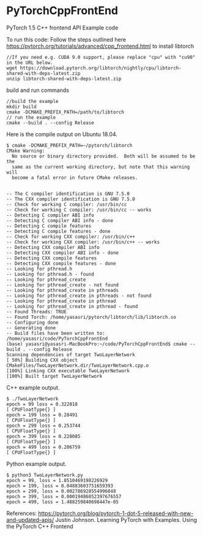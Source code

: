 # PyTorchCppFrontEnd
PyTorch 1.5 C++ frontend API Example code

To run this code:
Follow the steps outlined here https://pytorch.org/tutorials/advanced/cpp_frontend.html to install libtorch
```
//If you need e.g. CUDA 9.0 support, please replace "cpu" with "cu90" in the URL below.
wget https://download.pytorch.org/libtorch/nightly/cpu/libtorch-shared-with-deps-latest.zip
unzip libtorch-shared-with-deps-latest.zip
```
build and run commands
```
//build the example
mkdir build
cmake -DCMAKE_PREFIX_PATH=/path/to/libtorch
// run the example
cmake --build . --config Release
```
Here is the compile output on Ubuntu 18.04.
```
$ cmake -DCMAKE_PREFIX_PATH=~/pytorch/libtorch
CMake Warning:
  No source or binary directory provided.  Both will be assumed to be the
  same as the current working directory, but note that this warning will
  become a fatal error in future CMake releases.


-- The C compiler identification is GNU 7.5.0
-- The CXX compiler identification is GNU 7.5.0
-- Check for working C compiler: /usr/bin/cc
-- Check for working C compiler: /usr/bin/cc -- works
-- Detecting C compiler ABI info
-- Detecting C compiler ABI info - done
-- Detecting C compile features
-- Detecting C compile features - done
-- Check for working CXX compiler: /usr/bin/c++
-- Check for working CXX compiler: /usr/bin/c++ -- works
-- Detecting CXX compiler ABI info
-- Detecting CXX compiler ABI info - done
-- Detecting CXX compile features
-- Detecting CXX compile features - done
-- Looking for pthread.h
-- Looking for pthread.h - found
-- Looking for pthread_create
-- Looking for pthread_create - not found
-- Looking for pthread_create in pthreads
-- Looking for pthread_create in pthreads - not found
-- Looking for pthread_create in pthread
-- Looking for pthread_create in pthread - found
-- Found Threads: TRUE  
-- Found Torch: /home/yasasri/pytorch/libtorch/lib/libtorch.so  
-- Configuring done
-- Generating done
-- Build files have been written to: /home/yasasri/code/PyTorchCppFrontEnd
(base) yasasri@yasasri-MacBookPro:~/code/PyTorchCppFrontEnd$ cmake --build . --config Release
Scanning dependencies of target TwoLayerNetwork
[ 50%] Building CXX object CMakeFiles/TwoLayerNetwork.dir/TwoLayerNetwork.cpp.o
[100%] Linking CXX executable TwoLayerNetwork
[100%] Built target TwoLayerNetwork

```

C++ example output.
```
$ ./TwoLayerNetwork
epoch = 99 loss = 0.322818
[ CPUFloatType{} ]
epoch = 199 loss = 0.28491
[ CPUFloatType{} ]
epoch = 299 loss = 0.253744
[ CPUFloatType{} ]
epoch = 399 loss = 0.228085
[ CPUFloatType{} ]
epoch = 499 loss = 0.206759
[ CPUFloatType{} ]
```

Python example output.
```
$ python3 TwoLayerNetwork.py 
epoch = 99, loss = 1.8510469198226929
epoch = 199, loss = 0.04883603751659393
epoch = 299, loss = 0.002786928554996848
epoch = 399, loss = 0.00019486852397676557
epoch = 499, loss = 1.488259840698447e-05
```

References:
https://pytorch.org/blog/pytorch-1-dot-5-released-with-new-and-updated-apis/
Justin Johnson. Learning PyTorch with Examples.
Using the PyTorch C++ Frontend
